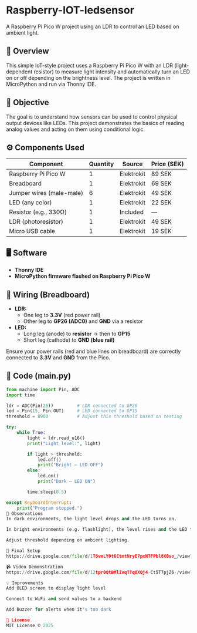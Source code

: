 # Raspberry-IOT-ledsensor

A Raspberry Pi Pico W project using an LDR to control an LED based on ambient light.

## 📌 Overview

This simple IoT-style project uses a Raspberry Pi Pico W with an LDR (light-dependent resistor) to measure light intensity and automatically turn an LED on or off depending on the brightness level. The project is written in MicroPython and run via Thonny IDE.

## 🧠 Objective

The goal is to understand how sensors can be used to control physical output devices like LEDs. This project demonstrates the basics of reading analog values and acting on them using conditional logic.

## ⚙️ Components Used

| Component                   | Quantity | Source       | Price (SEK) |
|----------------------------|----------|--------------|-------------|
| Raspberry Pi Pico W        | 1        | Elektrokit   | 89 SEK      |
| Breadboard                 | 1        | Elektrokit   | 69 SEK      |
| Jumper wires (male-male)   | 6        | Elektrokit   | 49 SEK      |
| LED (any color)            | 1        | Elektrokit   | 22 SEK      |
| Resistor (e.g., 330Ω)      | 1        | Included     | —           |
| LDR (photoresistor)        | 1        | Elektrokit   | 49 SEK      |
| Micro USB cable            | 1        | Elektrokit   | 19 SEK      |

## 🖥️ Software

- **Thonny IDE**
- **MicroPython firmware flashed on Raspberry Pi Pico W**

## 🔌 Wiring (Breadboard)

- **LDR:**
  - One leg to **3.3V** (red power rail)
  - Other leg to **GP26 (ADC0)** and **GND** via a resistor
- **LED:**
  - Long leg (anode) to **resistor** → then to **GP15**
  - Short leg (cathode) to **GND (blue rail)**

Ensure your power rails (red and blue lines on breadboard) are correctly connected to **3.3V** and **GND** from the Pico.

## 🧾 Code (main.py)

```python
from machine import Pin, ADC
import time

ldr = ADC(Pin(26))         # LDR connected to GP26
led = Pin(15, Pin.OUT)     # LED connected to GP15
threshold = 8900           # Adjust this threshold based on testing

try:
    while True:
        light = ldr.read_u16()
        print("Light level:", light)

        if light > threshold:
            led.off()
            print("Bright – LED OFF")
        else:
            led.on()
            print("Dark – LED ON")

        time.sleep(0.5)

except KeyboardInterrupt:
    print("Program stopped.")
🧪 Observations
In dark environments, the light level drops and the LED turns on.

In bright environments (e.g. flashlight), the level rises and the LED turns off.

Adjust threshold depending on ambient lighting.

📸 Final Setup 
https://drive.google.com/file/d/1T8vmLY0t6CtmtNryE7pxNTFPbl8X0so_/view?usp=sharing

📹 Video Demonstration
https://drive.google.com/file/d/12tpr0QtBMlIvqTTqOXQj4-Ct5T7pjZ6-/view?usp=sharing

💡 Improvements
Add OLED screen to display light level

Connect to WiFi and send values to a backend

Add Buzzer for alerts when it's too dark

🔗 License
MIT License © 2025
